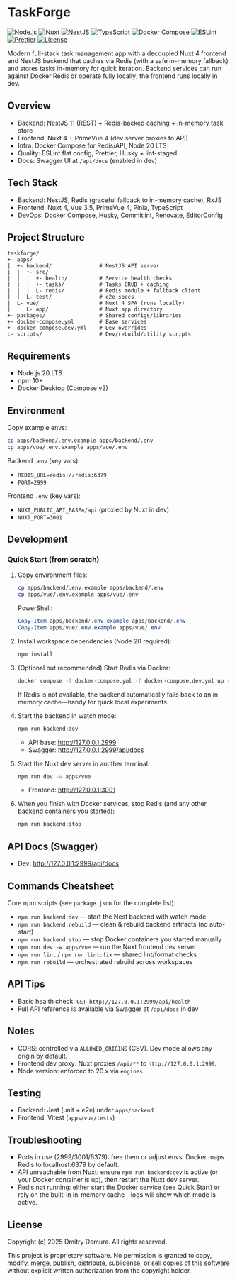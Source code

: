 # TaskForge

[![Node.js](https://img.shields.io/badge/Node-20_LTS-339933?logo=node.js&logoColor=white)](https://nodejs.org/)
[![Nuxt](https://img.shields.io/badge/Nuxt-4-00DC82?logo=nuxt.js&logoColor=white)](https://nuxt.com/)
[![NestJS](https://img.shields.io/badge/NestJS-11-E0234E?logo=nestjs&logoColor=white)](https://nestjs.com/)
[![TypeScript](https://img.shields.io/badge/TypeScript-5-3178C6?logo=typescript&logoColor=white)](https://www.typescriptlang.org/)
[![Docker Compose](https://img.shields.io/badge/Docker%20Compose-v2-2496ED?logo=docker&logoColor=white)](https://docs.docker.com/compose/)
[![ESLint](https://img.shields.io/badge/ESLint-9-4B32C3?logo=eslint&logoColor=white)](https://eslint.org/)
[![Prettier](https://img.shields.io/badge/Prettier-3-F7B93E?logo=prettier&logoColor=black)](https://prettier.io/)
[![License](https://img.shields.io/badge/License-Proprietary-orange.svg)](LICENSE)

Modern full-stack task management app with a decoupled Nuxt 4 frontend and
NestJS backend that caches via Redis (with a safe in-memory fallback) and stores
tasks in-memory for quick iteration. Backend services can run against Docker
Redis or operate fully locally; the frontend runs locally in dev.

## Overview

- Backend: NestJS 11 (REST) + Redis-backed caching + in-memory task store
- Frontend: Nuxt 4 + PrimeVue 4 (dev server proxies to API)
- Infra: Docker Compose for Redis/API, Node 20 LTS
- Quality: ESLint flat config, Prettier, Husky + lint-staged
- Docs: Swagger UI at `/api/docs` (enabled in dev)

## Tech Stack

- Backend: NestJS, Redis (graceful fallback to in-memory cache), RxJS
- Frontend: Nuxt 4, Vue 3.5, PrimeVue 4, Pinia, TypeScript
- DevOps: Docker Compose, Husky, Commitlint, Renovate, EditorConfig

## Project Structure

```
taskforge/
+- apps/
|  +- backend/               # NestJS API server
|  |  +- src/
|  |  |  +- health/          # Service health checks
|  |  |  +- tasks/           # Tasks CRUD + caching
|  |  |  L- redis/           # Redis module + fallback client
|  |  L- test/               # e2e specs
|  L- vue/                   # Nuxt 4 SPA (runs locally)
|     L- app/                # Nuxt app directory
+- packages/                 # Shared configs/libraries
+- docker-compose.yml        # Base services
+- docker-compose.dev.yml    # Dev overrides
L- scripts/                  # Dev/rebuild/utility scripts
```

## Requirements

- Node.js 20 LTS
- npm 10+
- Docker Desktop (Compose v2)

## Environment

Copy example envs:

```bash
cp apps/backend/.env.example apps/backend/.env
cp apps/vue/.env.example apps/vue/.env
```

Backend `.env` (key vars):

- `REDIS_URL=redis://redis:6379`
- `PORT=2999`

Frontend `.env` (key vars):

- `NUXT_PUBLIC_API_BASE=/api` (proxied by Nuxt in dev)
- `NUXT_PORT=3001`

## Development

### Quick Start (from scratch)

1. Copy environment files:

   ```bash
   cp apps/backend/.env.example apps/backend/.env
   cp apps/vue/.env.example apps/vue/.env
   ```

   PowerShell:

   ```powershell
   Copy-Item apps/backend/.env.example apps/backend/.env
   Copy-Item apps/vue/.env.example apps/vue/.env
   ```

2. Install workspace dependencies (Node 20 required):

   ```bash
   npm install
   ```

3. (Optional but recommended) Start Redis via Docker:

   ```bash
   docker compose -f docker-compose.yml -f docker-compose.dev.yml up -d redis
   ```

   If Redis is not available, the backend automatically falls back to an
   in-memory cache—handy for quick local experiments.

4. Start the backend in watch mode:

   ```bash
   npm run backend:dev
   ```

   - API base: http://127.0.0.1:2999
   - Swagger: http://127.0.0.1:2999/api/docs

5. Start the Nuxt dev server in another terminal:

   ```bash
   npm run dev -w apps/vue
   ```

   - Frontend: http://127.0.0.1:3001

6. When you finish with Docker services, stop Redis (and any other backend
   containers you started):

   ```bash
   npm run backend:stop
   ```

## API Docs (Swagger)

- Dev: http://127.0.0.1:2999/api/docs

## Commands Cheatsheet

Core npm scripts (see `package.json` for the complete list):

- `npm run backend:dev` — start the Nest backend with watch mode
- `npm run backend:rebuild` — clean & rebuild backend artifacts (no auto-start)
- `npm run backend:stop` — stop Docker containers you started manually
- `npm run dev -w apps/vue` — run the Nuxt frontend dev server
- `npm run lint` / `npm run lint:fix` — shared lint/format checks
- `npm run rebuild` — orchestrated rebuild across workspaces

## API Tips

- Basic health check: `GET http://127.0.0.1:2999/api/health`
- Full API reference is available via Swagger at `/api/docs` in dev

## Notes

- CORS: controlled via `ALLOWED_ORIGINS` (CSV). Dev mode allows any origin by
  default.
- Frontend dev proxy: Nuxt proxies `/api/**` to `http://127.0.0.1:2999`.
- Node version: enforced to 20.x via `engines`.

## Testing

- Backend: Jest (unit + e2e) under `apps/backend`
- Frontend: Vitest (`apps/vue/tests`)

## Troubleshooting

- Ports in use (2999/3001/6379): free them or adjust envs. Docker maps Redis to
  localhost:6379 by default.
- API unreachable from Nuxt: ensure `npm run backend:dev` is active (or your
  Docker container is up), then restart the Nuxt dev server.
- Redis not running: either start the Docker service (see Quick Start) or rely
  on the built-in in-memory cache—logs will show which mode is active.

## License

Copyright (c) 2025 Dmitry Demura. All rights reserved.

This project is proprietary software. No permission is granted to copy, modify,
merge, publish, distribute, sublicense, or sell copies of this software without
explicit written authorization from the copyright holder.
